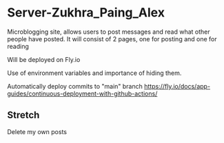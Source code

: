 # Server-Zukhra_Paing_Alex
Microblogging site, allows users to post messages and read what other people have posted.
It will consist of 2 pages, one for posting and one for reading

Will be deployed on Fly.io

Use of environment variables and importance of hiding them.

Automatically deploy commits to "main" branch
https://fly.io/docs/app-guides/continuous-deployment-with-github-actions/

## Stretch
Delete my own posts



